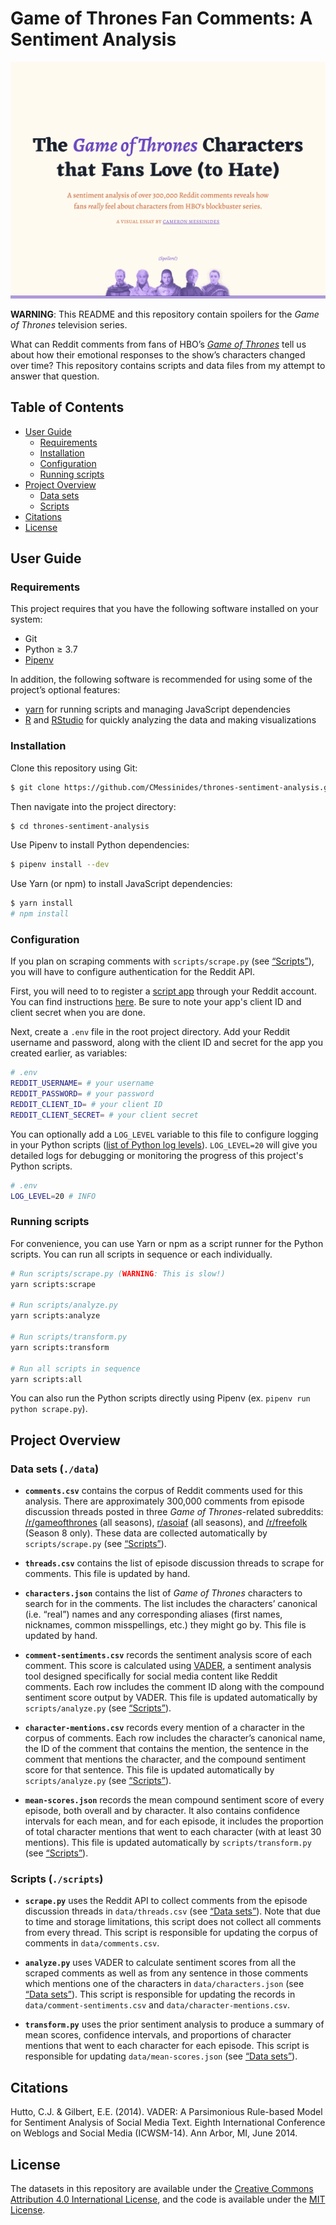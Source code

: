# Game of Thrones Fan Comments: A Sentiment Analysis

![](screenshot.png)

**WARNING**: This README and this repository contain spoilers for the *Game of Thrones* television series.

What can Reddit comments from fans of HBO&rsquo;s [*Game of Thrones*](https://www.hbo.com/game-of-thrones) tell us about how their emotional responses to the show&rsquo;s characters changed over time? This repository contains scripts and data files from my attempt to answer that question.

## Table of Contents

- [User Guide](#heading-user-guide)
	- [Requirements](#heading-requirements)
	- [Installation](#heading-installation)
	- [Configuration](#heading-config)
	- [Running scripts](#heading-running-scripts)
- [Project Overview](#heading-overview)
	- [Data sets](#heading-data)
	- [Scripts](#heading-scripts)
- [Citations](#heading-citations)
- [License](#heading-license)

<h2 id="heading-user-guide">User Guide</h2>

<h3 id="heading-requirements">Requirements</h3>

This project requires that you have the following software installed on your system:

- Git
- Python ≥ 3.7
- [Pipenv](https://github.com/pypa/pipenv)

In addition, the following software is recommended for using some of the project&rsquo;s optional features:

- [yarn](https://github.com/yarnpkg/yarn) for running scripts and managing JavaScript dependencies
- [R](https://www.r-project.org/) and [RStudio](https://www.rstudio.com/) for quickly analyzing the data and making visualizations

<h3 id="heading-installation">Installation</h3>

Clone this repository using Git:

```bash
$ git clone https://github.com/CMessinides/thrones-sentiment-analysis.git
```

Then navigate into the project directory:

```bash
$ cd thrones-sentiment-analysis
```

Use Pipenv to install Python dependencies:

```bash
$ pipenv install --dev
```

Use Yarn (or npm) to install JavaScript dependencies:

```bash
$ yarn install
# npm install
```

<h3 id="heading-config">Configuration</h3>

If you plan on scraping comments with `scripts/scrape.py` (see [&ldquo;Scripts&rdquo;](#heading-scripts)), you will have to configure authentication for the Reddit API.

First, you will need to to register a [script app](https://github.com/reddit-archive/reddit/wiki/OAuth2-App-Types#script) through your Reddit account. You can find instructions [here](https://github.com/reddit-archive/reddit/wiki/OAuth2-Quick-Start-Example#first-steps). Be sure to note your app's client ID and client secret when you are done.

Next, create a `.env` file in the root project directory. Add your Reddit username and password, along with the client ID and secret for the app you created earlier, as variables:

```bash
# .env
REDDIT_USERNAME= # your username
REDDIT_PASSWORD= # your password
REDDIT_CLIENT_ID= # your client ID
REDDIT_CLIENT_SECRET= # your client secret
```

You can optionally add a `LOG_LEVEL` variable to this file to configure logging in your Python scripts ([list of Python log levels](https://docs.python.org/3/library/logging.html#logging-levels)). `LOG_LEVEL=20` will give you detailed logs for debugging or monitoring the progress of this project's Python scripts.

```bash
# .env
LOG_LEVEL=20 # INFO
```

<h3 id="heading-running-scripts">Running scripts</h3>

For convenience, you can use Yarn or npm as a script runner for the Python scripts. You can run all scripts in sequence or each individually.

```bash
# Run scripts/scrape.py (WARNING: This is slow!)
yarn scripts:scrape

# Run scripts/analyze.py
yarn scripts:analyze

# Run scripts/transform.py
yarn scripts:transform

# Run all scripts in sequence
yarn scripts:all
```

You can also run the Python scripts directly using Pipenv (ex. `pipenv run python scrape.py`).

<h2 id="heading-overview">Project Overview</h2>

<h3 id="heading-data">

Data sets (`./data`)

</h3>

- **`comments.csv`** contains the corpus of Reddit comments used for this analysis. There are approximately 300,000 comments from episode discussion threads posted in three *Game of Thrones*-related subreddits: [/r/gameofthrones](https://www.reddit.com/r/gameofthrones) (all seasons), [r/asoiaf](https://www.reddit.com/r/asoiaf) (all seasons), and [/r/freefolk](https://wwww.reddit.com/r/freefolk) (Season 8 only). These data are collected automatically by `scripts/scrape.py` (see [&ldquo;Scripts&rdquo;](#heading-scripts)).

- **`threads.csv`** contains the list of episode discussion threads to scrape for comments. This file is updated by hand.

- **`characters.json`** contains the list of *Game of Thrones* characters to search for in the comments. The list includes the characters&rsquo; canonical (i.e. &ldquo;real&rdquo;) names and any corresponding aliases (first names, nicknames, common misspellings, etc.) they might go by. This file is updated by hand.

- **`comment-sentiments.csv`** records the sentiment analysis score of each comment. This score is calculated using [VADER](https://github.com/cjhutto/vaderSentiment), a sentiment analysis tool designed specifically for social media content like Reddit comments. Each row includes the comment ID along with the compound sentiment score output by VADER. This file is updated automatically by `scripts/analyze.py` (see [&ldquo;Scripts&rdquo;](#heading-scripts)).

- **`character-mentions.csv`** records every mention of a character in the corpus of comments. Each row includes the character&rsquo;s canonical name, the ID of the comment that contains the mention, the sentence in the comment that mentions the character, and the compound sentiment score for that sentence. This file is updated automatically by `scripts/analyze.py` (see [&ldquo;Scripts&rdquo;](#heading-scripts)).

- **`mean-scores.json`** records the mean compound sentiment score of every episode, both overall and by character. It also contains confidence intervals for each mean, and for each episode, it includes the proportion of total character mentions that went to each character (with at least 30 mentions). This file is updated automatically by `scripts/transform.py` (see [&ldquo;Scripts&rdquo;](#heading-scripts)).

<h3 id="heading-scripts">

Scripts (`./scripts`)

</h3>

- **`scrape.py`** uses the Reddit API to collect comments from the episode discussion threads in `data/threads.csv` (see [&ldquo;Data sets&rdquo;](#heading-data)). Note that due to time and storage limitations, this script does not collect all comments from every thread. This script is responsible for updating the corpus of comments in `data/comments.csv`.

- **`analyze.py`** uses VADER to calculate sentiment scores from all the scraped comments as well as from any sentence in those comments which mentions one of the characters in `data/characters.json` (see [&ldquo;Data sets&rdquo;](#heading-data)). This script is responsible for updating the records in `data/comment-sentiments.csv` and `data/character-mentions.csv`.

- **`transform.py`** uses the prior sentiment analysis to produce a summary of mean scores, confidence intervals, and proportions of character mentions that went to each character for each episode. This script is responsible for updating `data/mean-scores.json` (see [&ldquo;Data sets&rdquo;](#heading-data)).

<h2 id="heading-citations">Citations</h2>

Hutto, C.J. & Gilbert, E.E. (2014). VADER: A Parsimonious Rule-based Model for Sentiment Analysis of Social Media Text. Eighth International Conference on Weblogs and Social Media (ICWSM-14). Ann Arbor, MI, June 2014.

<h2 id="heading-license">License</h2>

The datasets in this repository are available under the [Creative Commons Attribution 4.0 International License](https://creativecommons.org/licenses/by/4.0/), and the code is available under the [MIT License](https://opensource.org/licenses/MIT).

